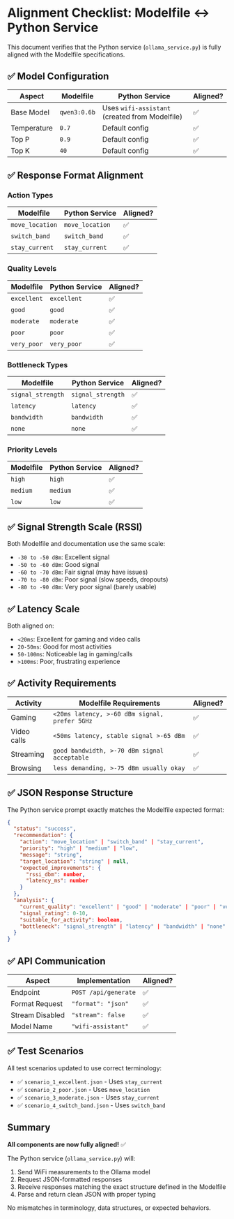 # Alignment Checklist: Modelfile ↔ Python Service

This document verifies that the Python service (`ollama_service.py`) is fully aligned with the Modelfile specifications.

## ✅ Model Configuration

| Aspect | Modelfile | Python Service | Aligned? |
|--------|-----------|----------------|----------|
| Base Model | `qwen3:0.6b` | Uses `wifi-assistant` (created from Modelfile) | ✅ |
| Temperature | `0.7` | Default config | ✅ |
| Top P | `0.9` | Default config | ✅ |
| Top K | `40` | Default config | ✅ |

## ✅ Response Format Alignment

### Action Types
| Modelfile | Python Service | Aligned? |
|-----------|----------------|----------|
| `move_location` | `move_location` | ✅ |
| `switch_band` | `switch_band` | ✅ |
| `stay_current` | `stay_current` | ✅ |

### Quality Levels
| Modelfile | Python Service | Aligned? |
|-----------|----------------|----------|
| `excellent` | `excellent` | ✅ |
| `good` | `good` | ✅ |
| `moderate` | `moderate` | ✅ |
| `poor` | `poor` | ✅ |
| `very_poor` | `very_poor` | ✅ |

### Bottleneck Types
| Modelfile | Python Service | Aligned? |
|-----------|----------------|----------|
| `signal_strength` | `signal_strength` | ✅ |
| `latency` | `latency` | ✅ |
| `bandwidth` | `bandwidth` | ✅ |
| `none` | `none` | ✅ |

### Priority Levels
| Modelfile | Python Service | Aligned? |
|-----------|----------------|----------|
| `high` | `high` | ✅ |
| `medium` | `medium` | ✅ |
| `low` | `low` | ✅ |

## ✅ Signal Strength Scale (RSSI)

Both Modelfile and documentation use the same scale:
- `-30 to -50 dBm`: Excellent signal
- `-50 to -60 dBm`: Good signal
- `-60 to -70 dBm`: Fair signal (may have issues)
- `-70 to -80 dBm`: Poor signal (slow speeds, dropouts)
- `-80 to -90 dBm`: Very poor signal (barely usable)

## ✅ Latency Scale

Both aligned on:
- `<20ms`: Excellent for gaming and video calls
- `20-50ms`: Good for most activities
- `50-100ms`: Noticeable lag in gaming/calls
- `>100ms`: Poor, frustrating experience

## ✅ Activity Requirements

| Activity | Modelfile Requirements | Aligned? |
|----------|----------------------|----------|
| Gaming | `<20ms latency, >-60 dBm signal, prefer 5GHz` | ✅ |
| Video calls | `<50ms latency, stable signal >-65 dBm` | ✅ |
| Streaming | `good bandwidth, >-70 dBm signal acceptable` | ✅ |
| Browsing | `less demanding, >-75 dBm usually okay` | ✅ |

## ✅ JSON Response Structure

The Python service prompt exactly matches the Modelfile expected format:

```json
{
  "status": "success",
  "recommendation": {
    "action": "move_location" | "switch_band" | "stay_current",
    "priority": "high" | "medium" | "low",
    "message": "string",
    "target_location": "string" | null,
    "expected_improvements": {
      "rssi_dbm": number,
      "latency_ms": number
    }
  },
  "analysis": {
    "current_quality": "excellent" | "good" | "moderate" | "poor" | "very_poor",
    "signal_rating": 0-10,
    "suitable_for_activity": boolean,
    "bottleneck": "signal_strength" | "latency" | "bandwidth" | "none"
  }
}
```

## ✅ API Communication

| Aspect | Implementation | Aligned? |
|--------|----------------|----------|
| Endpoint | `POST /api/generate` | ✅ |
| Format Request | `"format": "json"` | ✅ |
| Stream Disabled | `"stream": false` | ✅ |
| Model Name | `"wifi-assistant"` | ✅ |

## ✅ Test Scenarios

All test scenarios updated to use correct terminology:
- ✅ `scenario_1_excellent.json` - Uses `stay_current`
- ✅ `scenario_2_poor.json` - Uses `move_location`
- ✅ `scenario_3_moderate.json` - Uses `stay_current`
- ✅ `scenario_4_switch_band.json` - Uses `switch_band`

## Summary

**All components are now fully aligned!** ✅

The Python service (`ollama_service.py`) will:
1. Send WiFi measurements to the Ollama model
2. Request JSON-formatted responses
3. Receive responses matching the exact structure defined in the Modelfile
4. Parse and return clean JSON with proper typing

No mismatches in terminology, data structures, or expected behaviors.

